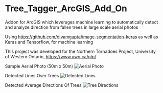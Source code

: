 # Tree_Tagger_ArcGIS_Add_On
Addon for ArcGIS which leverages machine learning to automatically detect and analyze direction from fallen trees in large scale aerial photos


Using https://github.com/divamgupta/image-segmentation-keras as well as Keras and Tensorflow, for machine learning

This project was developed for the Northern Tornadoes Project, University of Western Ontario, https://www.uwo.ca/ntp/

Sample Aerial Photo (50m x 50m)
![Aerial Photo](https://github.com/Daniel-Butt/Tree_Tagger_ArcGIS_Add_On/blob/main_3/Capture2.PNG?raw=true)

Detected Lines Over Trees
![Detected Lines](https://github.com/Daniel-Butt/Tree_Tagger_ArcGIS_Add_On/blob/main_3/Capture1.PNG?raw=true)

Detected Average Directions Of Trees
![Tree Directions](https://github.com/Daniel-Butt/Tree_Tagger_ArcGIS_Add_On/blob/main_3/Capture3.PNG?raw=true)
